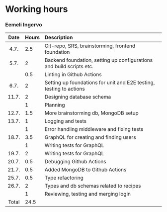 # Working hours
### Eemeli Ingervo

| Date | Hours | Description |
| :----: | :----- | :----- |
| 4.7. | 2.5 | Git-repo, SRS, brainstorming, frontend foundation |
| 5.7. | 2 | Backend foundation, setting up configurations and build scripts etc. |
| | 0.5| Linting in Github Actions |
| 6.7. | 2 | Setting up foundations for unit and E2E testing, testing to actions |
| 11.7. | 2 | Designing database schema |
| | 1 | Planning |
| 12.7. | 1.5 | More brainstorming db, MongoDB setup |
| 13.7. | 1 | Logging and tests |
| | 1 | Error handling middleware and fixing tests |
| 18.7. | 3.5 | GraphQL for creating and finding users |
| | 1 | Writing tests for GraphQL |
| 19.7. | 2 | Writing tests for GraphQL |
| 20.7. | 0.5 | Debugging Github Actions |
| 21.7. | 0.5 | Added MongoDB to Github Actions |
| 25.7. | 0.5 | Type refactoring |
| 26.7. | 2 | Types and db schemas related to recipes |
| | 1 | Reviewing, testing and merging login |
| Total | 24.5 | |
